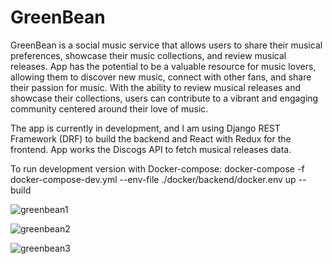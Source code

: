 ﻿# GreenBean

GreenBean is a social music service that allows users to share their musical preferences, showcase their music collections, and review musical releases. App has the potential to be a valuable resource for music lovers, allowing them to discover new music, connect with other fans, and share their passion for music. With the ability to review musical releases and showcase their collections, users can contribute to a vibrant and engaging community centered around their love of music.  

The app is currently in development, and I am using Django REST Framework (DRF) to build the backend and React with Redux for the frontend.
App works the Discogs API to fetch musical releases data.

To run development version with Docker-compose:
docker-compose -f docker-compose-dev.yml  --env-file ./docker/backend/docker.env up --build

![greenbean1](https://github.com/dmitry-av/GreenBean/assets/101987388/c2702581-d359-4d74-944f-f35254be6905=300)  

![greenbean2](https://github.com/dmitry-av/GreenBean/assets/101987388/8f5ad73c-7b2f-415f-975a-f33ad81e0e87=300)  

![greenbean3](https://github.com/dmitry-av/GreenBean/assets/101987388/cc751c5d-d2c3-449e-9157-e1855539d910=300)

